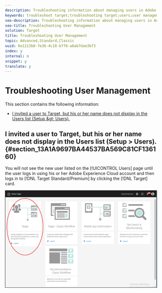 ```yaml
---
description: Troubleshooting information about managing users in Adobe Target.
keywords: troubleshoot target;troubleshooting target;users;user management
seo-description: Troubleshooting information about managing users in Adobe Target.
seo-title: Troubleshooting User Management
solution: Target
title: Troubleshooting User Management
topic: Advanced,Standard,Classic
uuid: 6e1213b8-7e36-4c18-b7f0-a6ab7dae3bf3
index: y
internal: n
snippet: y
translate: y
---
```


# Troubleshooting User Management

This section contains the following information: 


* [ I invited a user to Target, but his or her name does not display in the Users list (Setup &amp;gt; Users). ](../c_seting_up_target/c_user_management/c_troubleshooting-user-management.md#section_13A1A9697BA44537BA569C81CF136160)


## I invited a user to Target, but his or her name does not display in the Users list (Setup &gt; Users). {#section_13A1A9697BA44537BA569C81CF136160}

You will not see the new user listed on the [!UICONTROL  Users] page until the user logs in using his or her Adobe Experience Cloud account and then logs in to [!DNL  Target Standard/Premium] by clicking the [!DNL  Target] card. 

![](../../assets/target_card.png) 
